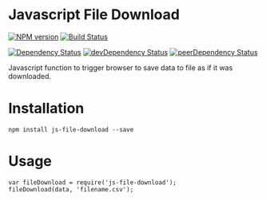 # Javascript File Download

[![NPM version][npm-badge]][npm] [![Build Status][travis-ci-image]][travis-ci-url]

[![Dependency Status][deps-badge]][deps]
[![devDependency Status][dev-deps-badge]][dev-deps]
[![peerDependency Status][peer-deps-badge]][peer-deps]

Javascript function to trigger browser to save data to file as if it was downloaded.

# Installation

    npm install js-file-download --save

# Usage

    var fileDownload = require('js-file-download');
    fileDownload(data, 'filename.csv');

[npm-badge]: http://badge.fury.io/js/react-download.svg
[npm]: http://badge.fury.io/js/react-download

[deps-badge]: https://david-dm.org/luqin/react-download.svg
[deps]: https://david-dm.org/luqin/react-download

[dev-deps-badge]: https://david-dm.org/luqin/react-download/dev-status.svg
[dev-deps]: https://david-dm.org/luqin/react-download#info=devDependencies

[peer-deps-badge]: https://david-dm.org/luqin/react-download/peer-status.svg
[peer-deps]: https://david-dm.org/luqin/react-download#info=peerDependencies

[travis-ci-image]: https://travis-ci.org/luqin/react-download.svg
[travis-ci-url]: https://travis-ci.org/luqin/react-download
